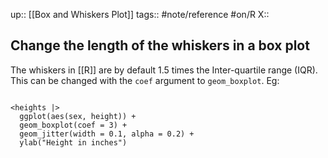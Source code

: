up:: [[Box and Whiskers Plot]] 
tags:: #note/reference #on/R 
X:: 

## Change the length of the whiskers in a box plot

The whiskers in [[R]] are by default 1.5 times the Inter-quartile range (IQR). This can be changed with the `coef` argument to `geom_boxplot`. Eg:

```

<heights |>
  ggplot(aes(sex, height)) +
  geom_boxplot(coef = 3) +
  geom_jitter(width = 0.1, alpha = 0.2) +
  ylab("Height in inches")
```



